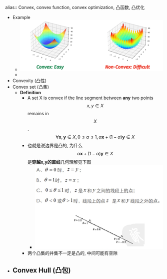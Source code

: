 alias:: Convex, convex function, convex optimization, 凸函数, 凸优化

- Example
	- ![image.png](../assets/image_1643005110925_0.png)
	-
- Convexity (凸性)
- Convex set (凸集)
	- **Definition**
		- A set X is convex if the line segment between **any** two points $$x, y \in X$$ remains in $$X$$.
		  $$\forall \boldsymbol{x}, \boldsymbol{y} \in X, 0 \leq \alpha \leq 1, \alpha \boldsymbol{x}+(1-\alpha) \boldsymbol{y} \in X$$
		- 也就是说边界是凸的, 为什么 $$\alpha \boldsymbol{x}+(1-\alpha) \boldsymbol{y} \in X$$是**穿越x,y的直线**几何理解见下图
			- ![image.png](../assets/image_1643005134181_0.png)
		- 两个凸集的并集不一定是凸的, 中间可能有空隙
- Convex Hull (凸包)
	-